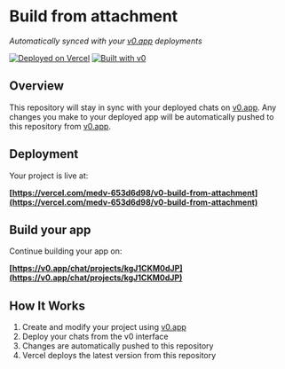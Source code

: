 # Build from attachment

*Automatically synced with your [v0.app](https://v0.app) deployments*

[![Deployed on Vercel](https://img.shields.io/badge/Deployed%20on-Vercel-black?style=for-the-badge&logo=vercel)](https://vercel.com/medv-653d6d98/v0-build-from-attachment)
[![Built with v0](https://img.shields.io/badge/Built%20with-v0.app-black?style=for-the-badge)](https://v0.app/chat/projects/kgJ1CKM0dJP)

## Overview

This repository will stay in sync with your deployed chats on [v0.app](https://v0.app).
Any changes you make to your deployed app will be automatically pushed to this repository from [v0.app](https://v0.app).

## Deployment

Your project is live at:

**[https://vercel.com/medv-653d6d98/v0-build-from-attachment](https://vercel.com/medv-653d6d98/v0-build-from-attachment)**

## Build your app

Continue building your app on:

**[https://v0.app/chat/projects/kgJ1CKM0dJP](https://v0.app/chat/projects/kgJ1CKM0dJP)**

## How It Works

1. Create and modify your project using [v0.app](https://v0.app)
2. Deploy your chats from the v0 interface
3. Changes are automatically pushed to this repository
4. Vercel deploys the latest version from this repository
